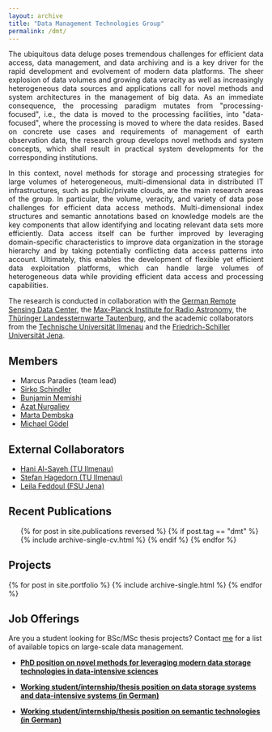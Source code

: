 ```yaml
---
layout: archive
title: "Data Management Technologies Group"
permalink: /dmt/
---
```

<p align="justify">
The ubiquitous data deluge poses tremendous challenges for efficient data access, data management, and data archiving and is a key driver for the rapid development and evolvement of modern data platforms.  The sheer explosion of data volumes and growing data veracity as well as increasingly heterogeneous data sources and applications call for novel methods and system architectures in the management of big data. As an immediate consequence, the processing paradigm mutates from "processing-focused", i.e., the data is moved to the processing facilities, into "data-focused", where the processing is moved to where the data resides. Based on concrete use cases and requirements of management of earth observation data, the research group develops novel methods and system concepts, which shall result in practical system developments for the corresponding institutions.</p>

<p align="justify">
In this context, novel methods for storage and processing strategies for large volumes of heterogeneous, multi-dimensional data in distributed IT infrastructures, such as public/private clouds, are the main research areas of the group. In particular, the volume, veracity, and variety of data pose challenges for efficient data access methods. Multi-dimensional index structures and semantic annotations based on knowledge models are the key components that allow identifying and locating relevant data sets more efficiently. Data access itself can be further improved by leveraging domain-specific characteristics to improve data organization in the storage hierarchy and by taking potentially conflicting data access patterns into account. Ultimately, this enables the development of flexible yet efficient data exploitation platforms, which can handle large volumes of heterogeneous data while providing efficient data access and processing capabilities.</p>

The research is conducted in collaboration with the [German Remote Sensing Data Center](https://www.dlr.de/eoc/en/desktopdefault.aspx/tabid-5278/8856_read-15911/), the [Max-Planck Institute for Radio Astronomy](https://www.mpifr-bonn.mpg.de/2169/en), the [Thüringer Landessternwarte Tautenburg](http://www.tls-tautenburg.de/TLS/index.php?id=2&L=1), and the academic collaborators from the [Technische Universität Ilmenau](https://www.tu-ilmenau.de/dbis/) and the [Friedrich-Schiller Universität Jena](http://fusion.cs.uni-jena.de/fusion/).

## Members

* Marcus Paradies (team lead)
* [Sirko Schindler](https://marcusparadies.github.io/dmt/members/~schindler/)
* [Bunjamin Memishi](https://marcusparadies.github.io/dmt/members/~memishi/)
* [Azat Nurgaliev](https://marcusparadies.github.io/dmt/members/~nurgaliev/)
* [Marta Dembska](https://marcusparadies.github.io/dmt/members/~dembska/)
* [Michael Gödel](https://marcusparadies.github.io/dmt/members/~goedel/)

## External Collaborators

* [Hani Al-Sayeh (TU Ilmenau)](https://marcusparadies.github.io/dmt/members/~al-sayeh/)
* [Stefan Hagedorn (TU Ilmenau)](https://marcusparadies.github.io/dmt/members/~hagedorn/)
* [Leila Feddoul (FSU Jena)](https://marcusparadies.github.io/dmt/members/~feddoul/)

## Recent Publications
  <ul>{% for post in site.publications reversed %}
    {% if post.tag == "dmt" %}
      {% include archive-single-cv.html %}
    {% endif %}
  {% endfor %}</ul>
  
## Projects

{% for post in site.portfolio %}
  {% include archive-single.html %}
{% endfor %}

## Job Offerings
Are you a student looking for BSc/MSc thesis projects? Contact [me](mailto:marcus.paradies@dlr.de) for a list of available topics on large-scale data management.

* [**PhD position on novel methods for leveraging modern data storage technologies in data-intensive sciences**](https://www.dlr.de/dlr/jobs/en/desktopdefault.aspx/tabid-10596/1003_read-45027/)

* [**Working student/internship/thesis position on data storage systems and data-intensive systems (in German)**](https://www.dlr.de/dlr/jobs/desktopdefault.aspx/tabid-10596/1003_read-40365/)
* [**Working student/internship/thesis position on semantic technologies (in German)**](https://www.dlr.de/dlr/jobs/desktopdefault.aspx/tabid-10596/1003_read-40377/)
